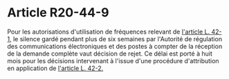 # Article R20-44-9

Pour les autorisations d'utilisation de fréquences relevant de [l'article L. 42-1][1], le silence gardé pendant plus de six semaines par l'Autorité de régulation des communications électroniques et des postes à compter de la réception de la demande complète vaut décision de rejet. Ce délai est porté à huit mois pour les décisions intervenant à l'issue d'une procédure d'attribution en application de [l'article L. 42-2.][2]

 [1]: /affichCodeArticle.do?cidTexte=LEGITEXT000006070987&idArticle=LEGIARTI000006465939&dateTexte=&categorieLien=cid
 [2]: /affichCodeArticle.do?cidTexte=LEGITEXT000006070987&idArticle=LEGIARTI000006465941&dateTexte=&categorieLien=cid